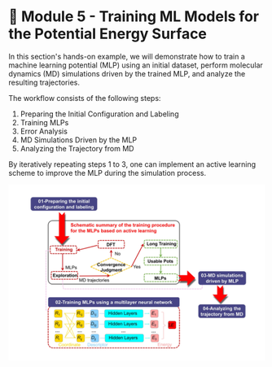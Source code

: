 # 📘 Module 5 - Training ML Models for the Potential Energy Surface

In this section's hands-on example, we will demonstrate how to train a machine learning potential (MLP) using an initial dataset, perform molecular dynamics (MD) simulations driven by the trained MLP, and analyze the resulting trajectories.

The workflow consists of the following steps:

1. Preparing the Initial Configuration and Labeling
2. Training MLPs
3. Error Analysis
3. MD Simulations Driven by the MLP
4. Analyzing the Trajectory from MD

By iteratively repeating steps 1 to 3, one can implement an active learning scheme to improve the MLP during the simulation process.

<p float="left">
  <img src="https://raw.githubusercontent.com/AMLS-PRG/AtomML-Course/main/module-5/Figure5-1.jpg" width="1000">
</p>

